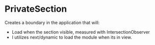 # PrivateSection

Creates a boundary in the application that will:

- Load when the section visible, measured with IntersectionObserver
- I utilizes next/dynamic to load the module when its in view.
